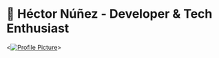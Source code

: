 # 🌟 Héctor Núñez - Developer & Tech Enthusiast

<[![Profile Picture](assets/profile.jpg)](https://your-linkedin-profile.com)>
